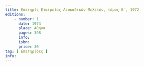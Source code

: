 ```yaml
---
title: Επετηρίς Εταιρείας Λευκαδικών Μελετών, τόμος Β΄, 1972
editions:
    - number: 1
      date: 1973
      place: Αθήνα
      pages: 398
      info: 
      isbn: 
      price: 30
tag: [ Επετηρίδες ]
info: 
---
```


